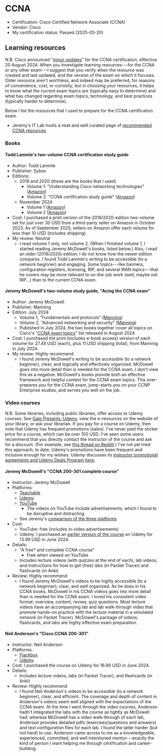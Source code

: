 # CCNA

- Certification: Cisco Certified Network Associate (CCNA)
- Vendor: Cisco
- My certification status: Passed (2025-05-20)



## Learning resources

N.B. Cisco announced "[minor updates](https://learningnetwork.cisco.com/s/ccna-exam-topics)" for the CCNA certification, effective 20 August 2024. When you investigate learning resources---for the CCNA or any other exam---I suggest that you verify when the resource was created and last updated, and the version of the exam on which it focuses. Older resource aren't worthless, and indeed may be preferred, for reasons of convenience, cost, or curiosity; but in choosing your resources, it helps to know what the current exam topics are (typically easy to determine) and what has changed regarding exam topics, technology, and best practices (typically harder to determine).

Below I list the resources that I used to prepare for the CCNA certification exam.

- Jeremy's IT Lab hosts a neat and well curated page of [recommended CCNA resources](https://www.jeremysitlab.com/ccna-resources)



### Books

#### Todd Lammle's two-volume CCNA certification study guide

- Author: Todd Lammle
- Publisher: Sybex
- Editions:
    - 2019 and 2020 (these are the books that I used)
        - Volume 1: "Understanding Cisco networking technologies" ([Amazon](https://www.amazon.com/Understanding-Cisco-Networking-Technologies-Certification/dp/1119659027))
        - Volume 2: "CCNA certification study guide" ([Amazon](https://www.amazon.com/CCNA-Certification-Study-Guide-200-301/dp/1119659183))
    - November 2024
        - Volume 1 ([Amazon](https://www.amazon.com/CCNA-Certification-Study-Guide-Exam-dp-1394213018/dp/1394213018))
        - Volume 2 ([Amazon](https://www.amazon.com/CCNA-Certification-Study-Guide-200-301-dp-1394302150/dp/1394302150))
- Cost: I purchased a print version of the 2019/2020-edition two-volume set for just over 30 USD from a third-party seller on Amazon in October 2023. As of September 2025, sellers on Amazon offer each volume for less than 10 USD (includes shipping).
- My review: Neutral
    - I read volume 1 only, not volume 2. (When I finished volume 1, I started reading Jeremy McDowell's books, listed below.) Also, I read an older (2019/2020) edition; I do not know how the newer edition compares. I found Todd Lammle's writing to be accessible (to a network beginner) and engaging. Some topics---like banners, configuration registers, licensing, RIP, and several WAN topics---that he covers may be more relevant to on-the-job work (well, maybe not RIP...) than to the current CCNA exam.

#### Jeremy McDowell's two-volume study guide, "Acing the CCNA exam"

- Author: Jeremy McDowell
- Publisher: Manning
- Edition: July 2024
    - Volume 1, "Fundamentals and protocols" ([Manning](https://www.manning.com/books/acing-the-ccna-exam-fundamentals-and-protocols))
    - Volume 2, "Advanced networking and security" ([Manning](https://www.manning.com/books/acing-the-ccna-exam-advanced-networking-and-security))
    - Published in July 2024, the two books together cover all topics on Cisco's "[CCNA exam topics](https://learningnetwork.cisco.com/s/ccna-exam-topics)" list released in August 2024
- Cost: I purchased the print (includes e-book access) version of each volume for 27.49 USD (each), plus 11 USD shipping (total), from Manning in July 2024.
- My review: Highly recommend
    - I found Jeremy McDowell's writing to be accessible (to a network beginner), clear, and logically and effectively organized. McDowell goes into more detail than is needed for the CCNA exam. I don't view this as a negative: McDowell's books provide both an effective framework and helpful context for the CCNA exam topics. This over-prepares you for the CCNA exam, jump-starts you on your CCNP Enterprise studies, and serves you well on the job.



### Video courses

N.B. Some libraries, including public libraries, offer access to Udemy courses. See [Gale Presents: Udemy](https://www.gale.com/product-catalog/16550938), view the e-resources on the website of your library, or ask your librarian. If you pay for a course on Udemy, then note that Udemy has frequent promotions (sales). I've never paid the sticker price for a course, which can be over 100 USD. I've seen some users recommend that you directly contact the instructor of the course and ask for a discount. (For example, see [this thread on Reddit](https://www.reddit.com/r/Udemy/comments/1fvt036/how_do_discounts_work_how_to_get_one/).) I've not yet tried this approach; to date, Udemy's promotions have been frequent and inclusive enough for my wishes. Udemy discusses its [instructor promotional agreements and Udemy Deals Program here](https://support.udemy.com/hc/en-us/articles/229232827-Instructor-Promotional-Agreements-and-Udemy-Deals?).

#### Jeremy McDowell's "CCNA 200-301 complete course"

- Instructor: Jeremy McDowell
- Platforms:
    - [Teachable](https://courses.jeremysitlab.com/p/ccna)
    - [Udemy](https://www.udemy.com/course/ccna-jitl/)
    - [YouTube](https://www.youtube.com/playlist?list=PLxbwE86jKRgMpuZuLBivzlM8s2Dk5lXBQ)
        - The videos on YouTube include advertisements, which I found to be disruptive and distracting.
    - See Jeremy's [comparison of the three platforms](https://docs.google.com/spreadsheets/d/1bqXS1nKNuIdumXjNXUoOINzUa704Og5jwUVyrvyauZs/edit)
- Cost:
    - YouTube: free (includes in-video advertisements)
    - Udemy: I purchased an [earlier version of the course](https://www.udemy.com/course/complete-cisco-ccna-200-301-course/) on Udemy for 13.99 USD in June 2024.
- Details:
    - "A free* and complete CCNA course"
        - Free when viewed on YouTube
    - Includes lecture videos (with quizzes at the end of each), lab videos, and instructions for how to get (free) labs (in Packet Tracer) and flashcards (in Anki)
- Review: Highly recommend
    - I found Jeremy McDowell's videos to be highly accessible (to a network beginner), clear, and well organized. As he does in his CCNA books, McDowell in his CCNA videos goes into more detail than is needed for the CCNA exam. I loved his consistent video format: overview, content, review, quiz questions. Most lecture videos have an accompanying lab and lab walk-through video that promote hands-on practice with the lecture material in a simulated network (in Packet Tracer). McDowell's package of videos, flashcards, and labs are highly effective exam preparation.

#### Neil Anderson's "Cisco CCNA 200-301"

- Instructor: Neil Anderson
- Platforms:
    - [Flackbox](https://www.flackbox.com/cisco-ccna-course)
    - [Udemy](https://www.udemy.com/course/ccna-complete)
- Cost: I purchased the course on Udemy for 16.99 USD in June 2024.
- Details:
    - Includes lecture videos, labs (in Packet Tracer), and flashcards (in Anki)
- Review: Highly recommend
    - I found Neil Anderson's videos to be accessible (to a network beginner), clear, and efficient. The coverage and depth of content in Anderson's videos seem well aligned with the expectations of the CCNA exam. At the time I went through the video courses, Anderson hadn't integrated the labs with the course as tightly as McDowell had: whereas McDowell has a video walk-through of each lab, Anderson provides detailed pdfs (exercises/questions and answers) and text configuration files for each lab. I found the latter harder (but not hard) to use. Anderson came across to me as a knowledgeable, experienced, committed, and well intentioned mentor---exactly the kind of person I want helping me through certification and career-building.
